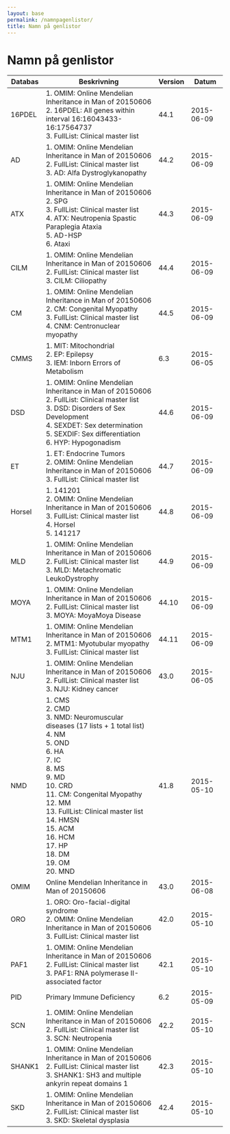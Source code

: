 ```yaml
---
layout: base
permalink: /namnpagenlistor/
title: Namn på genlistor
---
```


# Namn på genlistor

|Databas|Beskrivning|Version|Datum|
|---|---|---|---|
|16PDEL|1. OMIM: Online Mendelian Inheritance in Man of 20150606<br />2. 16PDEL: All genes within interval 16:16043433-16:17564737<br />3. FullList: Clinical master list<br />|44.1|2015-06-09|
|AD|1. OMIM: Online Mendelian Inheritance in Man of 20150606<br />2. FullList: Clinical master list<br />3. AD: Alfa Dystroglykanopathy<br />|44.2|2015-06-09|
|ATX|1. OMIM: Online Mendelian Inheritance in Man of 20150606<br />2. SPG<br />3. FullList: Clinical master list<br />4. ATX: Neutropenia Spastic Paraplegia Ataxia<br />5. AD-HSP<br />6. Ataxi<br />|44.3|2015-06-09|
|CILM|1. OMIM: Online Mendelian Inheritance in Man of 20150606<br />2. FullList: Clinical master list<br />3. CILM: Ciliopathy<br />|44.4|2015-06-09|
|CM|1. OMIM: Online Mendelian Inheritance in Man of 20150606<br />2. CM: Congenital Myopathy<br />3. FullList: Clinical master list<br />4. CNM: Centronuclear myopathy<br />|44.5|2015-06-09|
|CMMS|1. MIT: Mitochondrial<br />2. EP: Epilepsy<br />3. IEM: Inborn Errors of Metabolism<br />|6.3|2015-06-05|
|DSD|1. OMIM: Online Mendelian Inheritance in Man of 20150606<br />2. FullList: Clinical master list<br />3. DSD: Disorders of Sex Development<br />4. SEXDET: Sex determination<br />5. SEXDIF: Sex differentiation<br />6. HYP: Hypogonadism<br />|44.6|2015-06-09|
|ET|1. ET: Endocrine Tumors<br />2. OMIM: Online Mendelian Inheritance in Man of 20150606<br />3. FullList: Clinical master list<br />|44.7|2015-06-09|
|Horsel|1. 141201<br />2. OMIM: Online Mendelian Inheritance in Man of 20150606<br />3. FullList: Clinical master list<br />4. Horsel<br />5. 141217<br />|44.8|2015-06-09|
|MLD|1. OMIM: Online Mendelian Inheritance in Man of 20150606<br />2. FullList: Clinical master list<br />3. MLD: Metachromatic LeukoDystrophy<br />|44.9|2015-06-09|
|MOYA|1. OMIM: Online Mendelian Inheritance in Man of 20150606<br />2. FullList: Clinical master list<br />3. MOYA: MoyaMoya Disease<br />|44.10|2015-06-09|
|MTM1|1. OMIM: Online Mendelian Inheritance in Man of 20150606<br />2. MTM1: Myotubular myopathy<br />3. FullList: Clinical master list<br />|44.11|2015-06-09|
|NJU|1. OMIM: Online Mendelian Inheritance in Man of 20150606<br />2. FullList: Clinical master list<br />3. NJU: Kidney cancer<br />|43.0|2015-06-05|
|NMD|1. CMS<br />2. CMD<br />3. NMD: Neuromuscular diseases (17 lists + 1 total list)<br />4. NM<br />5. OND<br />6. HA<br />7. IC<br />8. MS<br />9. MD<br />10. CRD<br />11. CM: Congenital Myopathy<br />12. MM<br />13. FullList: Clinical master list<br />14. HMSN<br />15. ACM<br />16. HCM<br />17. HP<br />18. DM<br />19. OM<br />20. MND<br />|41.8|2015-05-10|
|OMIM|Online Mendelian Inheritance in Man of 20150606|43.0|2015-06-08|
|ORO|1. ORO: Oro-facial-digital syndrome<br />2. OMIM: Online Mendelian Inheritance in Man of 20150606<br />3. FullList: Clinical master list<br />|42.0|2015-05-10|
|PAF1|1. OMIM: Online Mendelian Inheritance in Man of 20150606<br />2. FullList: Clinical master list<br />3. PAF1: RNA polymerase II-associated factor<br />|42.1|2015-05-10|
|PID|Primary Immune Deficiency|6.2|2015-05-09|
|SCN|1. OMIM: Online Mendelian Inheritance in Man of 20150606<br />2. FullList: Clinical master list<br />3. SCN: Neutropenia<br />|42.2|2015-05-10|
|SHANK1|1. OMIM: Online Mendelian Inheritance in Man of 20150606<br />2. FullList: Clinical master list<br />3. SHANK1: SH3 and multiple ankyrin repeat domains 1<br />|42.3|2015-05-10|
|SKD|1. OMIM: Online Mendelian Inheritance in Man of 20150606<br />2. FullList: Clinical master list<br />3. SKD: Skeletal dysplasia<br />|42.4|2015-05-10|
